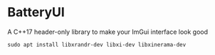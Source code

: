 # BatteryUI
A C++17 header-only library to make your ImGui interface look good 

```
sudo apt install libxrandr-dev libxi-dev libxinerama-dev
```
